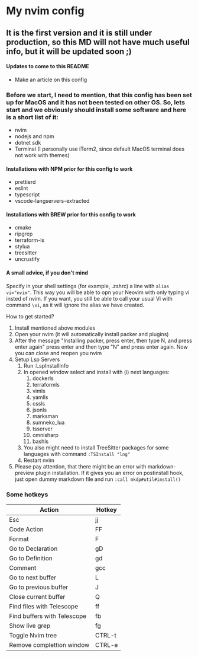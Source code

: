 # My nvim config

## It is the first version and it is still under production, so this MD will not have much useful info, but it will be updated soon ;)

#### Updates to come to this README

- Make an article on this config

### Before we start, I need to mention, that this config has been set up for MacOS and it has not been tested on other OS. So, lets start and we obviously should install some software and here is a short list of it:

- nvim
- nodejs and npm
- dotnet sdk
- Terminal (I personally use iTerm2, since default MacOS terminal does not work with themes)

#### Installations with NPM prior for this config to work

- prettierd
- eslint
- typescript
- vscode-langservers-extracted

#### Installations with BREW prior for this config to work

- cmake
- ripgrep
- terraform-ls
- stylua
- treesitter
- uncrustify

#### A small advice, if you don't mind

Specify in your shell settings (for example, .zshrc) a line with `alias vi="nvim"`. This way you will be able to opn your Neovim with only typing vi insted of nvim. If you want, you still be able to call your usual Vi with command `\vi`, as it will ignore the alias we have created.

How to get started?

1. Install mentioned above modules
2. Open your nvim (it will automatically install packer and plugins)
3. After the message "Installing packer, press enter, then type N, and press enter again" press enter and then type "N" and press enter again. Now you can close and reopen you nvim
4. Setup Lsp Servers
   1. Run :LspInstallInfo
   2. In opened window select and install with (i) next languages:
      1. dockerls
      2. terraformls
      3. vimls
      4. yamlls
      5. cssls
      6. jsonls
      7. marksman
      8. sumneko_lua
      9. tsserver
      10. omnisharp
      11. bashls
   3. You also might need to install TreeSitter packages for some languages with command `:TSInstall "lng"`
   4. Restart nvim
5. Please pay attention, that there might be an error with markdown-preview plugin installation. If it gives you an error on postinstall hook, just open dummy markdown file and run `:call mkdp#util#install()`

### Some hotkeys

| Action                      | Hotkey |
| --------------------------- | ------ |
| Esc                         | jj     |
| Code Action                 | FF     |
| Format                      | F      |
| Go to Declaration           | gD     |
| Go to Definition            | gd     |
| Comment                     | gcc    |
| Go to next buffer           | L      |
| Go to previous buffer       | J      |
| Close current buffer        | Q      |
| Find files with Telescope   | ff     |
| Find buffers with Telescope | fb     |
| Show live grep              | fg     |
| Toggle Nvim tree            | CTRL-t |
| Remove complettion window   | CTRL-e |
